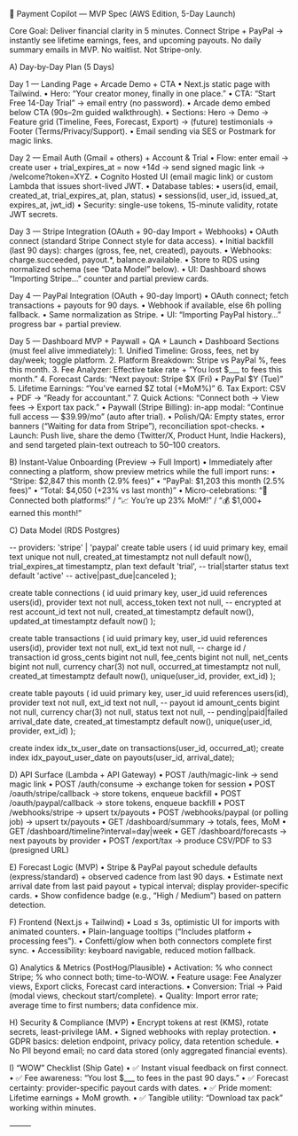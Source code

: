 🧠 Payment Copilot — MVP Spec (AWS Edition, 5-Day Launch)

Core Goal: Deliver financial clarity in 5 minutes.
Connect Stripe + PayPal → instantly see lifetime earnings, fees, and upcoming payouts.
No daily summary emails in MVP. No waitlist. Not Stripe-only.

A) Day-by-Day Plan (5 Days)

Day 1 — Landing Page + Arcade Demo + CTA
	•	Next.js static page with Tailwind.
	•	Hero: “Your creator money, finally in one place.”
	•	CTA: “Start Free 14-Day Trial” → email entry (no password).
	•	Arcade demo embed below CTA (90s–2m guided walkthrough).
	•	Sections: Hero → Demo → Feature grid (Timeline, Fees, Forecast, Export) → (future) testimonials → Footer (Terms/Privacy/Support).
	•	Email sending via SES or Postmark for magic links.

Day 2 — Email Auth (Gmail + others) + Account & Trial
	•	Flow: enter email → create user + trial_expires_at = now +14d → send signed magic link → /welcome?token=XYZ.
	•	Cognito Hosted UI (email magic link) or custom Lambda that issues short-lived JWT.
	•	Database tables:
	•	users(id, email, created_at, trial_expires_at, plan, status)
	•	sessions(id, user_id, issued_at, expires_at, jwt_id)
	•	Security: single-use tokens, 15-minute validity, rotate JWT secrets.

Day 3 — Stripe Integration (OAuth + 90-day Import + Webhooks)
	•	OAuth connect (standard Stripe Connect style for data access).
	•	Initial backfill (last 90 days): charges (gross, fee, net, created), payouts.
	•	Webhooks: charge.succeeded, payout.*, balance.available.
	•	Store to RDS using normalized schema (see “Data Model” below).
	•	UI: Dashboard shows “Importing Stripe…” counter and partial preview cards.

Day 4 — PayPal Integration (OAuth + 90-day Import)
	•	OAuth connect; fetch transactions + payouts for 90 days.
	•	Webhook if available, else 6h polling fallback.
	•	Same normalization as Stripe.
	•	UI: “Importing PayPal history…” progress bar + partial preview.

Day 5 — Dashboard MVP + Paywall + QA + Launch
	•	Dashboard Sections (must feel alive immediately):
	1.	Unified Timeline: Gross, fees, net by day/week; toggle platform.
	2.	Platform Breakdown: Stripe vs PayPal %, fees this month.
	3.	Fee Analyzer: Effective take rate + “You lost $___ to fees this month.”
	4.	Forecast Cards:
“Next payout: Stripe $X (Fri) • PayPal $Y (Tue)”
	5.	Lifetime Earnings: “You’ve earned $Z total (+MoM%)”
	6.	Tax Export: CSV + PDF → “Ready for accountant.”
	7.	Quick Actions: “Connect both → View fees → Export tax pack.”
	•	Paywall (Stripe Billing): in-app modal: “Continue full access — $39.99/mo” (auto after trial).
	•	Polish/QA: Empty states, error banners (“Waiting for data from Stripe”), reconciliation spot-checks.
	•	Launch: Push live, share the demo (Twitter/X, Product Hunt, Indie Hackers), and send targeted plain-text outreach to 50–100 creators.

B) Instant-Value Onboarding (Preview → Full Import)
	•	Immediately after connecting a platform, show preview metrics while the full import runs:
	•	“Stripe: $2,847 this month (2.9% fees)”
	•	“PayPal: $1,203 this month (2.5% fees)”
	•	“Total: $4,050 (+23% vs last month)”
	•	Micro-celebrations:
“🎉 Connected both platforms!” / “📈 You’re up 23% MoM!” / “💰 $1,000+ earned this month!”

C) Data Model (RDS Postgres)

-- providers: 'stripe' | 'paypal'
create table users (
  id uuid primary key,
  email text unique not null,
  created_at timestamptz not null default now(),
  trial_expires_at timestamptz,
  plan text default 'trial', -- trial|starter
  status text default 'active' -- active|past_due|canceled
);

create table connections (
  id uuid primary key,
  user_id uuid references users(id),
  provider text not null,
  access_token text not null, -- encrypted at rest
  account_id text not null,
  created_at timestamptz default now(),
  updated_at timestamptz default now()
);

create table transactions (
  id uuid primary key,
  user_id uuid references users(id),
  provider text not null,
  ext_id text not null, -- charge id / transaction id
  gross_cents bigint not null,
  fee_cents bigint not null,
  net_cents bigint not null,
  currency char(3) not null,
  occurred_at timestamptz not null,
  created_at timestamptz default now(),
  unique(user_id, provider, ext_id)
);

create table payouts (
  id uuid primary key,
  user_id uuid references users(id),
  provider text not null,
  ext_id text not null, -- payout id
  amount_cents bigint not null,
  currency char(3) not null,
  status text not null, -- pending|paid|failed
  arrival_date date,
  created_at timestamptz default now(),
  unique(user_id, provider, ext_id)
);

create index idx_tx_user_date on transactions(user_id, occurred_at);
create index idx_payout_user_date on payouts(user_id, arrival_date);

D) API Surface (Lambda + API Gateway)
	•	POST /auth/magic-link → send magic link
	•	POST /auth/consume → exchange token for session
	•	POST /oauth/stripe/callback → store tokens, enqueue backfill
	•	POST /oauth/paypal/callback → store tokens, enqueue backfill
	•	POST /webhooks/stripe → upsert tx/payouts
	•	POST /webhooks/paypal (or polling job) → upsert tx/payouts
	•	GET /dashboard/summary → totals, fees, MoM
	•	GET /dashboard/timeline?interval=day|week
	•	GET /dashboard/forecasts → next payouts by provider
	•	POST /export/tax → produce CSV/PDF to S3 (presigned URL)

E) Forecast Logic (MVP)
	•	Stripe & PayPal payout schedule defaults (express/standard) + observed cadence from last 90 days.
	•	Estimate next arrival date from last paid payout + typical interval; display provider-specific cards.
	•	Show confidence badge (e.g., “High / Medium”) based on pattern detection.

F) Frontend (Next.js + Tailwind)
	•	Load ≤ 3s, optimistic UI for imports with animated counters.
	•	Plain-language tooltips (“Includes platform + processing fees”).
	•	Confetti/glow when both connectors complete first sync.
	•	Accessibility: keyboard navigable, reduced motion fallback.

G) Analytics & Metrics (PostHog/Plausible)
	•	Activation: % who connect Stripe; % who connect both; time-to-WOW.
	•	Feature usage: Fee Analyzer views, Export clicks, Forecast card interactions.
	•	Conversion: Trial → Paid (modal views, checkout start/complete).
	•	Quality: Import error rate; average time to first numbers; data confidence mix.

H) Security & Compliance (MVP)
	•	Encrypt tokens at rest (KMS), rotate secrets, least-privilege IAM.
	•	Signed webhooks with replay protection.
	•	GDPR basics: deletion endpoint, privacy policy, data retention schedule.
	•	No PII beyond email; no card data stored (only aggregated financial events).

I) “WOW” Checklist (Ship Gate)
	•	✅ Instant visual feedback on first connect.
	•	✅ Fee awareness: “You lost $___ to fees in the past 90 days.”
	•	✅ Forecast certainty: provider-specific payout cards with dates.
	•	✅ Pride moment: Lifetime earnings + MoM growth.
	•	✅ Tangible utility: “Download tax pack” working within minutes.

⸻